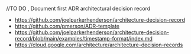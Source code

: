 //TO DO , Document first ADR architectural decision record


- https://github.com/joelparkerhenderson/architecture-decision-record
- https://github.com/pmerson/ADR-template
- https://github.com/joelparkerhenderson/architecture-decision-record/blob/main/examples/timestamp-format/index.md
- https://cloud.google.com/architecture/architecture-decision-records
